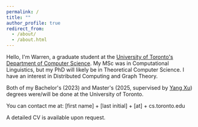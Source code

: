 ```yaml
---
permalink: /
title: ""
author_profile: true
redirect_from: 
  - /about/
  - /about.html
---
```


Hello, I'm Warren, a graduate student at the [University of Toronto's Department of Computer Science](https://web.cs.toronto.edu/). My MSc was in Computational Linguistics, but my PhD will likely be in Theoretical Computer Science. I have an interest in Distributed Computing and Graph Theory.

Both of my Bachelor's (2023) and Master's (2025, supervised by [Yang Xu](http://www.cs.toronto.edu/~yangxu/index.html)) degrees were/will be done at the University of Toronto.

You can contact me at: [first name] + [last initial] + [at] + cs.toronto.edu

A detailed CV is available upon request.
